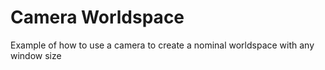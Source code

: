 # Camera Worldspace

Example of how to use a camera to create a nominal worldspace with any window size

